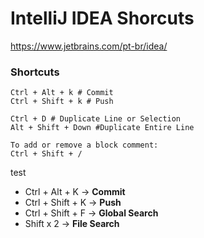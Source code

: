 
# IntelliJ IDEA Shorcuts

https://www.jetbrains.com/pt-br/idea/

### Shortcuts
```shell
Ctrl + Alt + k # Commit
Ctrl + Shift + k # Push
```

```shell
Ctrl + D # Duplicate Line or Selection
Alt + Shift + Down #Duplicate Entire Line 
```

```shell
To add or remove a block comment:
Ctrl + Shift + /
```

test

-   Ctrl + Alt + K → **Commit**
-   Ctrl + Shift + K → **Push**
-   Ctrl + Shift + F → **Global Search**
-   Shift x 2 → **File Search**
